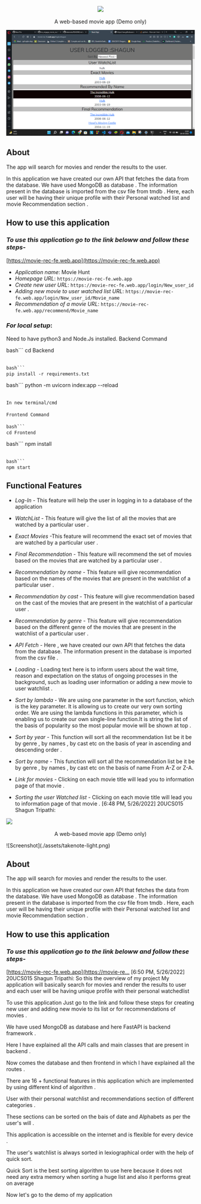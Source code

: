  <p align="center">
<img src="https://media4.giphy.com/media/7zMsa4CDcXY7PEDNGN/giphy.gif">

</p>
<p align="center">A web-based movie app (Demo only)</p>
 <p align="center">
<img src="./images/Screenshot%20(763).png"width="800">

</p>

## About

The app will search for movies and render the results to the user. <br/>

In this application we have created our own API that fetches the data from the database. We have used MongoDB as database . The information present in the database is imported from the csv file from tmdb . Here, each user will be having their unique profile with their Personal watched list and movie Recommendation section .

## How to use this application

### _To use this application go to the link beloww and follow these steps_-

[https://movie-rec-fe.web.app](https://movie-rec-fe.web.app)

- _Application name_: Movie Hunt
- _Homepage URL_: `https://movie-rec-fe.web.app`
- _Create new user URL_: `https://movie-rec-fe.web.app/login/New_user_id`
- _Adding new movie to user watched list URL_: `https://movie-rec-fe.web.app/login/New_user_id/Movie_name`
- _Recommendation of a movie URL_: `https://movie-rec-fe.web.app/recommend/Movie_name `

### _For local setup_:

Need to have python3 and Node.Js installed.
Backend Command

bash```
cd Backend

````

bash```
pip install -r requirements.txt
````

bash```
python -m uvicorn index:app --reload

````

In new terminal/cmd

Frontend Command

bash```
cd Frontend
````

bash```
npm install

````

bash```
npm start
````

## Functional Features

- _Log-In_ - This feature will help the user in logging in to a database of the application
- _WatchList_ - This feature will give the list of all the movies that are watched by a particular user .
- _Exact Movies_ -This feature will recommend the exact set of movies that are watched by a particular user .

- _Final Recommendation_ - This feature will recommend the set of movies based on the movies that are watched by a particular user .

- _Recommendation by name_ - This feature will give recommendation based on the names of the movies that are present in the watchlist of a particular user .
- _Recommendation by cast_ - This feature will give recommendation based on the cast of the movies that are present in the watchlist of a particular user .

- _Recommendation by genre_ - This feature will give recommendation based on the different genre of the movies that are present in the watchlist of a particular user .

- _API Fetch_ - Here , we have created our own API that fetches the data from the database. The information present in the database is imported from the csv file .
- _Loading_ - Loading text here is to inform users about the wait time, reason and expectation on the status of ongoing processes in the background, such as loading user information or adding a new movie to user watchlist .
- _Sort by lambda_ - We are using one parameter in the sort function, which is the key parameter. It is allowing us to create our very own sorting order. We are using the lambda functions in this parameter, which is enabling us to create our own single-line function.It is string the list of the basis of popularity so the most popular movie will be shown at top .

- _Sort by year_ - This function will sort all the recommendation list be it be by genre , by names , by cast etc on the basis of year in ascending and descending order .

- _Sort by name_ - This function will sort all the recommendation list be it be by genre , by names , by cast etc on the basis of name From A-Z or Z-A.
- _Link for movies_ - Clicking on each movie title will lead you to information page of that movie .
- _Sorting the user Watched list_ - Clicking on each movie title will lead you to information page of that movie .
[6:48 PM, 5/26/2022] 20UCS015 Shagun Tripathi: <p align="center">
<img src="https://media4.giphy.com/media/7zMsa4CDcXY7PEDNGN/giphy.gif">
</p>
<p align="center">A web-based movie app (Demo only)</p>
![Screenshot](./assets/takenote-light.png)

## About

The app will search for movies and render the results to the user. <br/>

In this application we have created our own API that fetches the data from the database. We have used MongoDB as database . The information present in the database is imported from the csv file from tmdb . Here, each user will be having their unique profile with their Personal watched list and movie Recommendation section .

## How to use this application

### _To use this application go to the link beloww and follow these steps_-

[https://movie-rec-fe.web.app](https://movie-re…
[6:50 PM, 5/26/2022] 20UCS015 Shagun Tripathi: So this the overview of my project
My application will basically search for movies and render the results to user and each user will be having unique profile with their personal watchedlist

To use this application
Just go to the link and follow these steps for creating new user and adding new movie to its list or for recommendations of movies .

We have used MongoDB as database and here FastAPI is backend framework .

Here I have explained all the API calls and main classes that are present in backend .

Now comes the database and then frontend in which I have explained all the routes .

There are 16 + functional features in this application which are implemented by using different kind of algorithm .

User with their personal watchlist and recommendations section of different categories .

These sections can be sorted on the bais of date and Alphabets as per the user's will .

This application is accessible on the internet and is flexible for every device .

The user's watchlist is always sorted in lexiographical order with the help of quick sort.

Quick Sort is the best sorting algorithm to use here because it does not need any extra memory when sorting a huge list and also it performs great on average

Now let's go to the demo of my application
